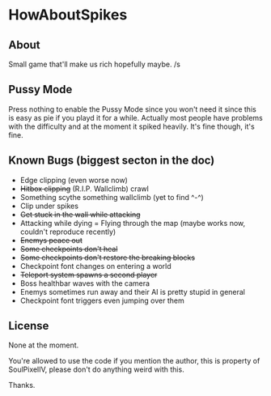 # HowAboutSpikes

## About
Small game that'll make us rich hopefully maybe. /s

## Pussy Mode
Press nothing to enable the Pussy Mode since you won't need it since this is easy as pie if you playd it for a while. Actually most people have problems with the difficulty and at the moment it spiked heavily. It's fine though, it's fine.

## Known Bugs (biggest secton in the doc)
- Edge clipping (even worse now)
- ~~Hitbox clipping~~ (R.I.P. Wallclimb) crawl
- Something scythe something wallclimb (yet to find ^-^)
- Clip under spikes
- ~~Get stuck in the wall while attacking~~
- Attacking while dying = Flying through the map (maybe works now, couldn't reproduce recently)
- ~~Enemys peace out~~
- ~~Some checkpoints don't heal~~
- ~~Some checkpoints don't restore the breaking blocks~~
- Checkpoint font changes on entering a world
- ~~Teleport system spawns a second player~~
- Boss healthbar waves with the camera
- Enemys sometimes run away and their AI is pretty stupid in general
- Checkpoint font triggers even jumping over them

## License
None at the moment.

You're allowed to use the code if you mention the author, this is property of SoulPixelIV, please don't do anything weird with this.

Thanks.

